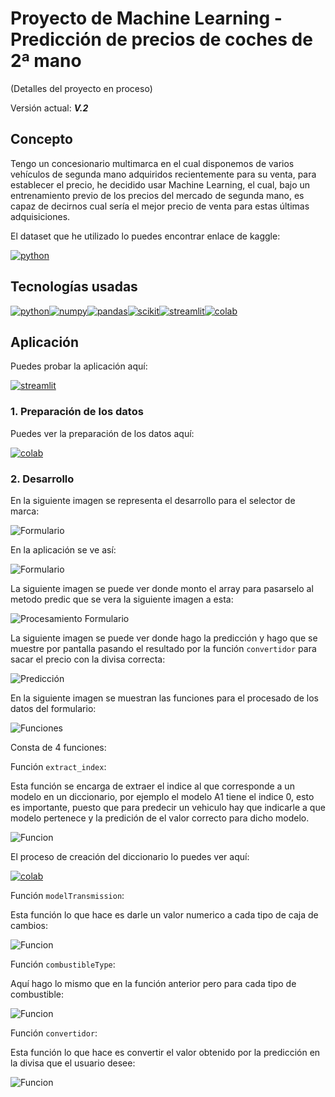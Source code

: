 # Proyecto de Machine Learning - Predicción de precios de coches de 2ª mano

(Detalles del proyecto en proceso)

Versión actual: ***V.2***

## Concepto

Tengo un concesionario multimarca en el cual disponemos de varios vehículos de segunda mano adquiridos recientemente para su venta, para establecer el precio, he decidido usar Machine Learning, el cual, bajo un entrenamiento previo de los precios del mercado de segunda mano, es capaz de decirnos cual sería el mejor precio de venta para estas últimas adquisiciones.

El dataset que he utilizado lo puedes encontrar enlace de kaggle:

[![python](https://img.shields.io/badge/UK--CARS-black?style=flat&logo=kaggle&logoColor=#3776AB&labelColor=101010)](https://www.kaggle.com/datasets/adityadesai13/used-car-dataset-ford-and-mercedes)

## Tecnologías usadas

[![python](https://img.shields.io/badge/python-black?style=for-the-badge&logo=python&logoColor=#3776AB&labelColor=101010)]()[![numpy](https://img.shields.io/badge/numpy-black?style=for-the-badge&logo=numpy&logoColor=#013243&labelColor=101010)]()[![pandas](https://img.shields.io/badge/pandas-black?style=for-the-badge&logo=pandas&logoColor=#150458&labelColor=101010)]()[![scikit](https://img.shields.io/badge/scikit--learn-black?style=for-the-badge&logo=scikit-learn&logoColor=#F7931E&labelColor=101010)]()[![streamlit](https://img.shields.io/badge/streamlit-black?style=for-the-badge&logo=Streamlit&logoColor=#FF4B4B&labelColor=101010)]()[![colab](https://img.shields.io/badge/Colab-black?style=for-the-badge&logo=Google-Colab&logoColor=#F9AB00&labelColor=101010)]()


## Aplicación

Puedes probar la aplicación aquí:

[![streamlit](https://img.shields.io/badge/streamlit-Probar-black?style=flat&logo=Streamlit&logoColor=#FF4B4B&labelColor=101010)](https://legodark-cars-predicts-price-cars-second-hand-mg2aep.streamlit.app)


### 1. Preparación de los datos

Puedes ver la preparación de los datos aquí:

[![colab](https://img.shields.io/badge/Colab-Preparación-black?style=flat&logo=Google-Colab&logoColor=#F9AB00&labelColor=101010)](https://colab.research.google.com/drive/1wTE82oG--Vm25SuQyaUK4schBtaXfma_)

### 2. Desarrollo

En la siguiente imagen se representa el desarrollo para el selector de marca:

![Formulario](images/examples/code_1.png)

En la aplicación se ve así:

![Formulario](images/examples/formulario.png)

La siguiente imagen se puede ver donde monto el array para pasarselo al metodo predic que se vera la siguiente imagen a esta:

![Procesamiento Formulario](images/examples/code_2.png)

La siguiente imagen se puede ver donde hago la predicción y hago que se muestre por pantalla pasando el resultado por la función `convertidor` para sacar el precio con la divisa correcta:

![Predicción](images/examples/code_4.png)

En la siguiente imagen se muestran las funciones para el procesado de los datos del formulario:

![Funciones](images/examples/code.png)

Consta de 4 funciones:

Función `extract_index`:

Esta función se encarga de extraer el indice al que corresponde a un modelo en un diccionario, por ejemplo el modelo A1 tiene el indice 0, esto es importante, puesto que para predecir un vehiculo hay que indicarle a que modelo pertenece y la predición de el valor correcto para dicho modelo.

![Funcion](images/examples/code_6.png)

El proceso de creación del diccionario lo puedes ver aquí: 

[![colab](https://img.shields.io/badge/Colab-Preparación-black?style=flat&logo=Google-Colab&logoColor=#F9AB00&labelColor=101010)](https://colab.research.google.com/drive/1wTE82oG--Vm25SuQyaUK4schBtaXfma_)

Función `modelTransmission`:

Esta función lo que hace es darle un valor numerico a cada tipo de caja de cambios:

![Funcion](images/examples/code_7.png)


Función `combustibleType`:

Aquí hago lo mismo que en la función anterior pero para cada tipo de combustible:

![Funcion](images/examples/code_8.png)

Función `convertidor`:

Esta función lo que hace es convertir el valor obtenido por la predicción en la divisa que el usuario desee:

![Funcion](images/examples/code_9.png)

